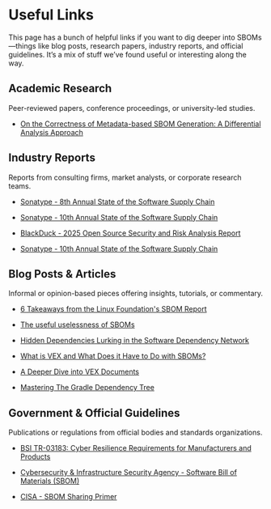 # Useful Links

This page has a bunch of helpful links if you want to dig deeper into SBOMs—things like blog posts, research papers, industry reports, and official guidelines. It’s a mix of stuff we’ve found useful or interesting along the way.

## Academic Research

Peer-reviewed papers, conference proceedings, or university-led studies.

- <a href="https://www.cs.ucr.edu/~heng/pubs/sbom-dsn24.pdf">On the Correctness of Metadata-based SBOM Generation: A Differential Analysis Approach</a>

## Industry Reports

Reports from consulting firms, market analysts, or corporate research teams.

- <a href="https://www.sonatype.com/hubfs/1-2023%20New%20Site%20Assets/SSCR/8th-Annual-SSCR-digital-0206%20update.pdf">Sonatype - 8th Annual State of the Software Supply Chain</a>

- <a href="https://www.sonatype.com/state-of-the-software-supply-chain/2024/10-year-look">Sonatype - 10th Annual State of the Software Supply Chain</a>

- <a href="https://www.blackduck.com/content/dam/black-duck/en-us/reports/rep-ossra.pdf">BlackDuck - 2025 Open Source Security and Risk Analysis Report</a>

- <a href="https://www.sonatype.com/state-of-the-software-supply-chain/2024/10-year-look">Sonatype - 10th Annual State of the Software Supply Chain</a>

## Blog Posts & Articles

Informal or opinion-based pieces offering insights, tutorials, or commentary.

- <a href="https://fossa.com/blog/6-takeaways-linux-foundations-sbom-report">6 Takeaways from the Linux Foundation's SBOM Report</a>

- <a href="https://opensourcesecurity.io/2024/10/15/the-useful-uselessness-of-sboms/">The useful uselessness of SBOMs</a>

- <a href="https://blog.phylum.io/hidden-dependencies-lurking-in-the-software-dependency-network/">Hidden Dependencies Lurking in the Software Dependency Network</a>

- <a href="https://blog.adolus.com/what-is-vex-and-what-does-it-have-to-do-with-sboms">What is VEX and What Does it Have to Do with SBOMs?</a>

- <a href="https://blog.adolus.com/a-deeper-dive-into-vex-documents">A Deeper Dive into VEX Documents</a>

- <a href="https://blog.droidchef.dev/mastering-the-gradle-dependency-tree/">Mastering The Gradle Dependency Tree</a>

## Government & Official Guidelines

Publications or regulations from official bodies and standards organizations.

- <a href="https://www.bsi.bund.de/DE/Themen/Unternehmen-und-Organisationen/Standards-und-Zertifizierung/Technische-Richtlinien/TR-nach-Thema-sortiert/tr03183/TR-03183_node.html">BSI TR-03183: Cyber Resilience Requirements for Manufacturers and Products</a>

- <a href="https://www.cisa.gov/sbom">Cybersecurity & Infrastructure Security Agency - Software Bill of Materials (SBOM)</a>

- <a href="https://www.cisa.gov/sites/default/files/2024-05/SBOM%20Sharing%20Primer.pdf">CISA - SBOM Sharing Primer</a>

